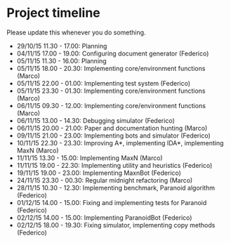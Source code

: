# Project timeline
Please update this whenever you do something.

* 29/10/15 11.30 - 17.00: Planning
* 04/11/15 17.00 - 19.00: Configuring document generator (Federico)
* 05/11/15 11.30 - 16.00: Planning
* 05/11/15 18.00 - 20.30: Implementing core/environment functions (Marco)
* 05/11/15 22.00 - 01.00: Implementing test system (Federico)
* 05/11/15 23.30 - 01.30: Implementing core/environment functions (Marco)
* 06/11/15 09.30 - 12.00: Implementing core/environment functions (Marco)
* 06/11/15 13.00 - 14.30: Debugging simulator (Federico)
* 06/11/15 20.00 - 21.00: Paper and documentation hunting (Marco)
* 09/11/15 21.00 - 23.00: Implementing bots and simulator (Federico)
* 10/11/15 22.30 - 23.30: Improving A*, implementing IDA*, implementing MaxN (Marco)
* 11/11/15 13.30 - 15.00: Implementing MaxN (Marco)
* 11/11/15 19.00 - 22.30: Implementing utility and heuristics (Federico)
* 19/11/15 19.00 - 23.00: Implementing MaxnBot (Federico)
* 24/11/15 23.30 - 00.30: Regular midnight refactoring (Marco)
* 28/11/15 10.30 - 12.30: Implementing benchmark, Paranoid algorithm (Federico)
* 01/12/15 14.00 - 15.00: Fixing and implementing tests for Paranoid (Federico)
* 02/12/15 14.00 - 15.00: Implementing ParanoidBot (Federico)
* 02/12/15 18.00 - 19.30: Fixing simulator, implementing copy methods (Federico)
